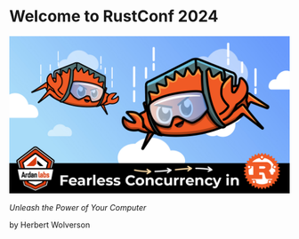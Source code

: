 # Welcome to RustConf 2024

![img_3.png](img_3.png)

*Unleash the Power of Your Computer*

by Herbert Wolverson

